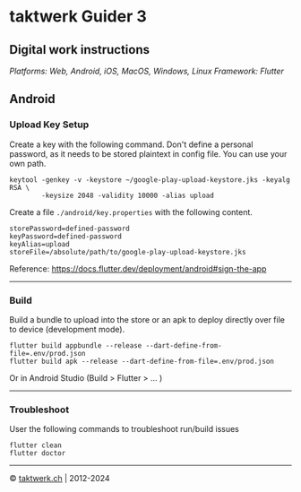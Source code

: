 # taktwerk Guider 3

## Digital work instructions

_Platforms: Web, Android, iOS, MacOS, Windows, Linux_
_Framework: Flutter_

## Android

###  Upload Key Setup

Create a key with the following command. Don't define a personal password, as it needs to be stored plaintext in config file. You can use your own path.

    keytool -genkey -v -keystore ~/google-play-upload-keystore.jks -keyalg RSA \
            -keysize 2048 -validity 10000 -alias upload

Create a file `./android/key.properties` with the following content.

    storePassword=defined-password  
    keyPassword=defined-password  
    keyAlias=upload  
    storeFile=/absolute/path/to/google-play-upload-keystore.jks

Reference:
https://docs.flutter.dev/deployment/android#sign-the-app

---  
###  Build

Build a bundle to upload into the store or an apk to deploy directly over file to device (development mode).

    flutter build appbundle --release --dart-define-from-file=.env/prod.json
    flutter build apk --release --dart-define-from-file=.env/prod.json

Or in Android Studio (Build > Flutter > ... )

---  
###  Troubleshoot

User the following commands to troubleshoot run/build issues

    flutter clean
    flutter doctor
    
---  

© [taktwerk.ch](https://taktwerk.ch) | 2012-2024
